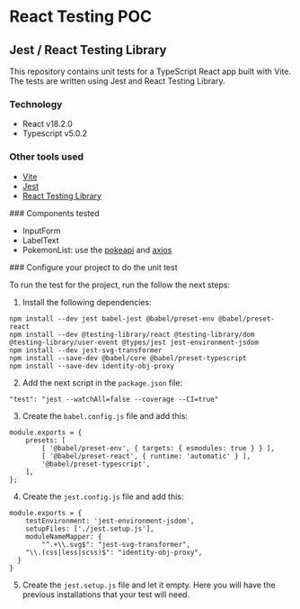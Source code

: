 # React Testing POC
## Jest / React Testing Library
This repository contains unit tests for a TypeScript React app built with Vite. The tests are written using Jest and React Testing Library.


### Technology
- React v18.2.0
- Typescript v5.0.2

### Other tools used
- [Vite](https://vitejs.dev/guide/)
- [Jest](https://jestjs.io/es-ES/docs/getting-started)
- [React Testing Library](https://testing-library.com/docs/react-testing-library/intro)

### Components tested

- InputForm
- LabelText
- PokemonList: use the [pokeapi](https://pokeapi.co/) and [axios](https://axios-http.com/es/docs/intro)

### Configure your project to do the unit test

To run the test for the project, run the follow the next steps:

1. Install the following dependencies:

```
npm install --dev jest babel-jest @babel/preset-env @babel/preset-react
npm install --dev @testing-library/react @testing-library/dom @testing-library/user-event @types/jest jest-environment-jsdom
npm install --dev jest-svg-transformer
npm install --save-dev @babel/core @babel/preset-typescript
npm install --save-dev identity-obj-proxy
```

2. Add the next script in the `package.json` file:

```
"test": "jest --watchAll=false --coverage --CI=true"
```

3. Create the `babel.config.js` file and add this:
```
module.exports = {
    presets: [
        [ '@babel/preset-env', { targets: { esmodules: true } } ],
        [ '@babel/preset-react', { runtime: 'automatic' } ],
        '@babel/preset-typescript',
    ],
};
```
4. Create the `jest.config.js` file and add this:
```
module.exports = {
    testEnvironment: 'jest-environment-jsdom',
    setupFiles: ['./jest.setup.js'],
    moduleNameMapper: {
        "^.+\\.svg$": "jest-svg-transformer",
	"\\.(css|less|scss)$": "identity-obj-proxy",
  }
}
```
5. Create the `jest.setup.js` file and let it empty. Here you will have the previous installations that your test will need.


